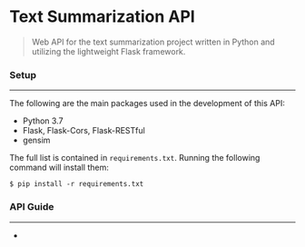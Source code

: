 # Text Summarization API
> Web API for the text summarization project written in Python and utilizing the lightweight Flask framework.

### Setup
____
The following are the main packages used in the development of this API:
- Python 3.7
- Flask, Flask-Cors, Flask-RESTful
- gensim

The full list is contained in `requirements.txt`. Running the following command will install them:

`$ pip install -r requirements.txt`

### API Guide
___
- 

